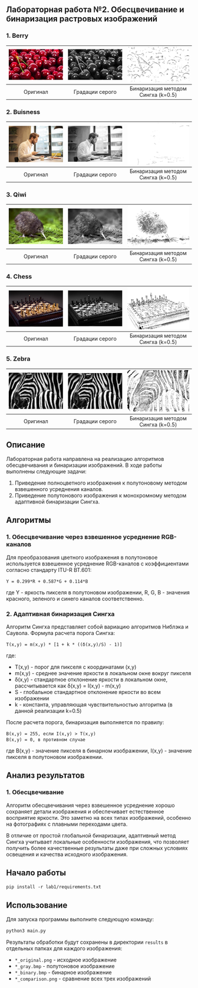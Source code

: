 ## Лабораторная работа №2. Обесцвечивание и бинаризация растровых изображений

### 1. Berry

| ![berry_original.png](results/berry/berry_original.png) | ![berry_gray.bmp](results/berry/berry_gray.bmp) | ![berry_binary.bmp](results/berry/berry_binary.bmp) |
|:------------------------------------------------------:|:-----------------------------------------------:|:---------------------------------------------------:|
|                        Оригинал                        |                 Градации серого                 |         Бинаризация методом Сингха (k=0.5)          |

### 2. Buisness

| ![buisness_original.png](results/buisness/buisness_original.png) | ![buisness_gray.bmp](results/buisness/buisness_gray.bmp) | ![buisness_binary.bmp](results/buisness/buisness_binary.bmp) |
|:----------------------------------------------------------------:|:---------------------------------------------------------:|:-----------------------------------------------------------:|
|                           Оригинал                               |                    Градации серого                        |            Бинаризация методом Сингха (k=0.5)               |

### 3. Qiwi

| ![qiwi_original.png](results/qiwi/qiwi_original.png) | ![qiwi_gray.bmp](results/qiwi/qiwi_gray.bmp) | ![qiwi_binary.bmp](results/qiwi/qiwi_binary.bmp) |
|:---------------------------------------------------:|:--------------------------------------------:|:-----------------------------------------------:|
|                       Оригинал                      |                Градации серого               |        Бинаризация методом Сингха (k=0.5)       |

### 4. Chess

| ![chess_original.png](results/chess/chess_original.png) | ![chess_gray.bmp](results/chess/chess_gray.bmp) | ![chess_binary.bmp](results/chess/chess_binary.bmp) |
|:------------------------------------------------------:|:-----------------------------------------------:|:---------------------------------------------------:|
|                        Оригинал                        |                 Градации серого                 |         Бинаризация методом Сингха (k=0.5)          |

### 5. Zebra

| ![zebra_original.png](results/zebra/zebra_original.png) | ![zebra_gray.bmp](results/zebra/zebra_gray.bmp) | ![zebra_binary.bmp](results/zebra/zebra_binary.bmp) |
|:------------------------------------------------------:|:-----------------------------------------------:|:---------------------------------------------------:|
|                        Оригинал                        |                 Градации серого                 |         Бинаризация методом Сингха (k=0.5)          |

## Описание

Лабораторная работа направлена на реализацию алгоритмов обесцвечивания и бинаризации изображений. В ходе работы выполнены следующие задачи:

1. Приведение полноцветного изображения к полутоновому методом взвешенного усреднения каналов.
2. Приведение полутонового изображения к монохромному методом адаптивной бинаризации Сингха.

## Алгоритмы

### 1. Обесцвечивание через взвешенное усреднение RGB-каналов

Для преобразования цветного изображения в полутоновое используется взвешенное усреднение RGB-каналов с коэффициентами согласно стандарту ITU-R BT.601:
```
Y = 0.299*R + 0.587*G + 0.114*B
```
где Y - яркость пикселя в полутоновом изображении, R, G, B - значения красного, зеленого и синего каналов соответственно.

### 2. Адаптивная бинаризация Сингха

Алгоритм Сингха представляет собой вариацию алгоритмов Ниблэка и Саувола. Формула расчета порога Сингха:
```
T(x,y) = m(x,y) * [1 + k * ((δ(x,y)/S) - 1)]
```
где:
- T(x,y) - порог для пикселя с координатами (x,y)
- m(x,y) - среднее значение яркости в локальном окне вокруг пикселя
- δ(x,y) - стандартное отклонение яркости в локальном окне, рассчитывается как δ(x,y) = I(x,y) - m(x,y)
- S - глобальное стандартное отклонение яркости во всем изображении
- k - константа, управляющая чувствительностью алгоритма (в данной реализации k=0.5)

После расчета порога, бинаризация выполняется по правилу:
```
B(x,y) = 255, если I(x,y) > T(x,y)
B(x,y) = 0, в противном случае
```
где B(x,y) - значение пикселя в бинарном изображении, I(x,y) - значение пикселя в полутоновом изображении.

## Анализ результатов

### 1. Обесцвечивание
Алгоритм обесцвечивания через взвешенное усреднение хорошо сохраняет детали изображения и обеспечивает естественное восприятие яркости. Это заметно на всех типах изображений, особенно на фотографиях с плавными переходами цвета.

В отличие от простой глобальной бинаризации, адаптивный метод Сингха учитывает локальные особенности изображения, что позволяет получить более качественные результаты даже при сложных условиях освещения и качества исходного изображения.

## Начало работы

```
pip install -r lab1/requirements.txt
```

## Использование

Для запуска программы выполните следующую команду:

```bash
python3 main.py
```

Результаты обработки будут сохранены в директории `results` в отдельных папках для каждого изображения:
- `*_original.png` - исходное изображение
- `*_gray.bmp` - полутоновое изображение
- `*_binary.bmp` - бинарное изображение
- `*_comparison.png` - сравнение всех трех изображений 